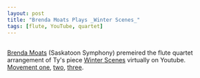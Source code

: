 ```yaml
---
layout: post
title: "Brenda Moats Plays _Winter Scenes_"
tags: [flute, YouTube, quartet]
---
```


<br>[Brenda Moats](https://www.youtube.com/channel/UCiKCBYgDEipWcemCmlzn0cQ) (Saskatoon Symphony) premeired the flute quartet arrangement of Ty's piece [Winter Scenes](https://www.musicnotes.com/sheetmusic/mtd.asp?ppn=MN0245038) virtually on Youtube.
<br>[Movement one](https://www.youtube.com/watch?v=mofdqOf49NE), [two](https://www.youtube.com/watch?v=0GxHESBiWt8), [three](https://www.youtube.com/watch?v=4UVpBqKagzs).
